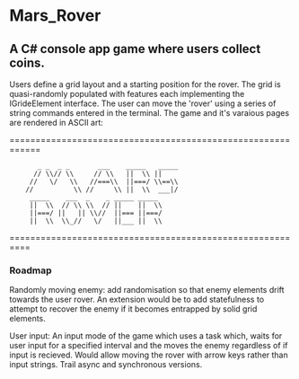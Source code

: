 # Mars_Rover

## A C# console app game where users collect coins.

Users define a grid layout and a starting position for the rover. The grid is quasi-randomly populated with features each implementing the IGrideElement interface. The user can move the 'rover' using a series of string commands entered in the terminal. The game and it's varaious pages are rendered in ASCII art:

============================================================

           _ _  _ _       ___    _____   _____              
          // \\// \\     // \\   ||  \\ ||                  
         //   \/   \\   //===\\  ||===/ \\==\\              
        //          \\ //     \\ ||  \\  ___|/              
         _____    ___  _    _ _____ _____                   
         ||  \\  // \\ \\  // ||    ||  \\                  
         ||===/ ||   || \\//  ||=== ||===/                  
         ||  \\  \\_//   \/   ||___ ||  \\                  
                                                            
 ========================================================== 



### Roadmap

Randomly moving enemy: add randomisation so that enemy elements drift towards the user rover. An extension would be to add statefulness to attempt to recover the enemy if it becomes entrapped by solid grid elements.<br/>

User input: An input mode of the game which uses a task which, waits for user input for a specified interval and the moves the enemy regardless of if input is recieved. Would allow moving the rover with arrow keys rather than input strings. Trail async and synchronous versions.
